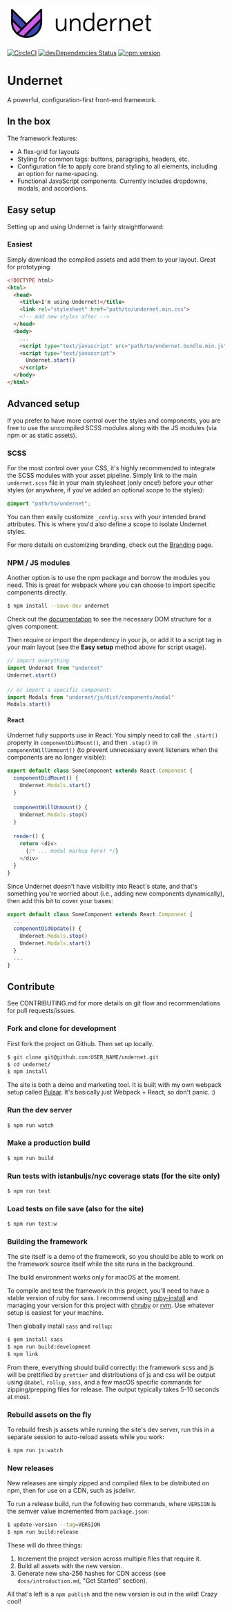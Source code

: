 ![Undernet](src/assets/images/github-logo.png?raw=true)

[![CircleCI](https://circleci.com/gh/geotrev/undernet/tree/master.svg?style=svg)](https://circleci.com/gh/geotrev/undernet/tree/master) [![devDependencies Status](https://david-dm.org/geotrev/undernet/dev-status.svg)](https://david-dm.org/geotrev/undernet?type=dev) [![npm version](https://badge.fury.io/js/undernet.svg)](https://badge.fury.io/js/undernet)

# Undernet

A powerful, configuration-first front-end framework.

## In the box

The framework features:

- A flex-grid for layouts
- Styling for common tags: buttons, paragraphs, headers, etc.
- Configuration file to apply core brand styling to all elements, including an option for name-spacing.
- Functional JavaScript components. Currently includes dropdowns, modals, and accordions.

## Easy setup

Setting up and using Undernet is fairly straightforward:

### Easiest

Simply download the compiled assets and add them to your layout. Great for prototyping.

```html
<!DOCTYPE html>
<html>
  <head>
    <title>I'm using Undernet!</title>
    <link rel="stylesheet" href="path/to/undernet.min.css">
    <!-- Add new styles after -->
  </head>
  <body>
    ...
    <script type="text/javascript" src="path/to/undernet.bundle.min.js" async></script>
    <script type="text/javascript">
      Undernet.start()
    </script>
  </body>
</html>
```

## Advanced setup

If you prefer to have more control over the styles and components, you are free to use the uncompiled SCSS modules along with the JS modules (via npm or as static assets).

### SCSS

For the most control over your CSS, it's highly recommended to integrate the SCSS modules with your asset pipeline. Simply link to the main `undernet.scss` file in your main stylesheet (only once!) before your other styles (or anywhere, if you've added an optional scope to the styles):

```css
@import "path/to/undernet";
```

You can then easily customize `_config.scss` with your intended brand attributes. This is where you'd also define a scope to isolate Undernet styles.

For more details on customizing branding, check out the [Branding](https://undernet.io/docs/overview/branding) page.

### NPM / JS modules

Another option is to use the npm package and borrow the modules you need. This is great for webpack where you can choose to import specific components directly.

```sh
$ npm install --save-dev undernet
```

Check out the [documentation](https://undernet.io/docs/overview/javascript) to see the necessary DOM structure for a given component.

Then require or import the dependency in your js, or add it to a script tag in your main layout (see the **Easy setup** method above for script usage).

```js
// import everything
import Undernet from "undernet"
Undernet.start()

// or import a specific component:
import Modals from "undernet/js/dist/components/modal"
Modals.start()
```


#### React

Undernet fully supports use in React. You simply need to call the `.start()` property in `componentDidMount()`, and then `.stop()` in `componentWillUnmount()` (to prevent unnecessary event listeners when the components are no longer visible):

```js
export default class SomeComponent extends React.Component {
  componentDidMount() {
    Undernet.Modals.start()
  }

  componentWillUnmount() {
    Undernet.Modals.stop()
  }

  render() {
    return <div>
      {/* ... modal markup here! */}
    </div>
  }
}
```

Since Undernet doesn't have visibility into React's state, and that's something you're worried about (i.e., adding new components dynamically), then add this bit to cover your bases:

```js
export default class SomeComponent extends React.Component {
  ...
  componentDidUpdate() {
    Undernet.Modals.stop()
    Undernet.Modals.start()
  }
  ...
}
```

## Contribute

See CONTRIBUTING.md for more details on git flow and recommendations for pull requests/issues.

### Fork and clone for development

First fork the project on Github. Then set up locally.

```sh
$ git clone git@github.com:USER_NAME/undernet.git
$ cd undernet/
$ npm install
```

The site is both a demo and marketing tool. It is built with my own webpack setup called [Pulsar](https://github.com/geotrev/pulsar). It's basically just Webpack + React, so don't panic. :)

### Run the dev server

```sh
$ npm run watch
```

### Make a production build

```sh
$ npm run build
```

### Run tests with istanbuljs/nyc coverage stats (for the site only)

```sh
$ npm run test
```

### Load tests on file save (also for the site)

```sh
$ npm run test:w
```

### Building the framework

The site itself is a demo of the framework, so you should be able to work on the framework source itself while the site runs in the background.

The build environment works only for macOS at the moment.

To compile and test the framework in this project, you'll need to have a stable version of ruby for sass. I recommend using [ruby-install](https://www.ruby-lang.org/en/documentation/installation/#ruby-install) and managing your version for this project with [chruby](https://www.ruby-lang.org/en/documentation/installation/#chruby) or [rvm](https://www.ruby-lang.org/en/documentation/installation/#rvm). Use whatever setup is easiest for your machine.

Then globally install `sass` and `rollup`:

```sh
$ gem install sass
$ npm run build:development
$ npm link
```

From there, everything should build correctly: the framework scss and js will be prettified by `prettier` and distributions of js and css will be output using `@babel`, `rollup`, `sass`, and a few macOS specific commands for zipping/prepping files for release. The output typically takes 5-10 seconds at most.

### Rebuild assets on the fly

To rebuild fresh js assets while running the site's dev server, run this in a separate session to auto-reload assets while you work:

```sh
$ npm run js:watch
```

### New releases

New releases are simply zipped and compiled files to be distributed on npm, then for use on a CDN, such as jsdelivr.

To run a release build, run the following two commands, where `VERSION` is the semver value incremented from `package.json`:

```sh
$ update-version --tag=VERSION
$ npm run build:release
```

These will do three things:

1. Increment the project version across multiple files that require it.
2. Build all assets with the new version.
3. Generate new sha-256 hashes for CDN access (see `docs/introduction.md`, "Get Started" section).

All that's left is a `npm publish` and the new version is out in the wild! Crazy cool!

